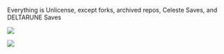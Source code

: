 Everything is Unlicense, except forks, archived repos, Celeste Saves, and DELTARUNE Saves

[![](https://github-readme-stats.vercel.app/api?username=lts20050703&theme=dark)](https://github.com/anuraghazra/github-readme-stats)

[![](https://github-readme-stats.vercel.app/api/wakatime?username=lts20050703&theme=dark)](https://github.com/anuraghazra/github-readme-stats)
